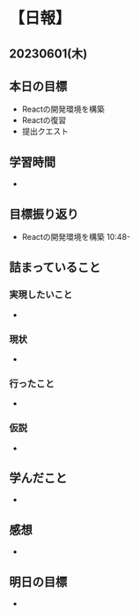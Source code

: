 # 【日報】
## 20230601(木)
## 本日の目標
- Reactの開発環境を構築
- Reactの復習
- 提出クエスト
## 学習時間
- 

## 目標振り返り
- Reactの開発環境を構築 10:48-

## 詰まっていること
### 実現したいこと 
- 
### 現状
- 
### 行ったこと 
- 
### 仮説
- 

## 学んだこと
- 

## 感想
- 

## 明日の目標
- 


